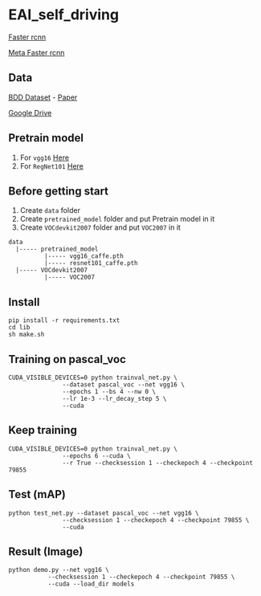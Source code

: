 # EAI_self_driving
[Faster rcnn](https://github.com/jwyang/faster-rcnn.pytorch)

[Meta Faster rcnn](https://github.com/GuangxingHan/Meta-Faster-R-CNN)

## Data
[BDD Dataset](https://bdd-data.berkeley.edu/) - [Paper](https://arxiv.org/pdf/1805.04687v2.pdf)

[Google Drive](https://drive.google.com/drive/folders/1SC_uERREbG9f5AIis83Cvb_L0dlyRWCN?usp=sharing)

## Pretrain model
1. For `vgg16` [Here](https://www.dropbox.com/s/s3brpk0bdq60nyb/vgg16_caffe.pth?dl=0)
2. For `RegNet101` [Here](https://www.dropbox.com/s/iev3tkbz5wyyuz9/resnet101_caffe.pth?dl=0)

## Before getting start
1. Create `data` folder
2. Create `pretrained_model` folder and put Pretrain model in it
3. Create `VOCdevkit2007` folder and put `VOC2007` in it

<pre><code>data
  |----- pretrained_model
          |----- vgg16_caffe.pth
          |----- resnet101_caffe.pth
  |----- VOCdevkit2007
          |----- VOC2007
</code></pre>
        
## Install
    pip install -r requirements.txt
    cd lib
    sh make.sh

## Training on pascal_voc
    CUDA_VISIBLE_DEVICES=0 python trainval_net.py \
                   --dataset pascal_voc --net vgg16 \
                   --epochs 1 --bs 4 --nw 0 \
                   --lr 1e-3 --lr_decay_step 5 \
                   --cuda
  
## Keep training
    CUDA_VISIBLE_DEVICES=0 python trainval_net.py \
                   --epochs 6 --cuda \
                   --r True --checksession 1 --checkepoch 4 --checkpoint 79855               

## Test  (mAP)
    python test_net.py --dataset pascal_voc --net vgg16 \
                   --checksession 1 --checkepoch 4 --checkpoint 79855 \
                   --cuda
                   
## Result  (Image)
    python demo.py --net vgg16 \
               --checksession 1 --checkepoch 4 --checkpoint 79855 \
               --cuda --load_dir models

